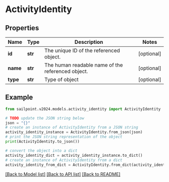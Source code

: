 # ActivityIdentity


## Properties

Name | Type | Description | Notes
------------ | ------------- | ------------- | -------------
**id** | **str** | The unique ID of the referenced object. | [optional] 
**name** | **str** | The human readable name of the referenced object. | [optional] 
**type** | **str** | Type of object | [optional] 

## Example

```python
from sailpoint.v2024.models.activity_identity import ActivityIdentity

# TODO update the JSON string below
json = "{}"
# create an instance of ActivityIdentity from a JSON string
activity_identity_instance = ActivityIdentity.from_json(json)
# print the JSON string representation of the object
print(ActivityIdentity.to_json())

# convert the object into a dict
activity_identity_dict = activity_identity_instance.to_dict()
# create an instance of ActivityIdentity from a dict
activity_identity_from_dict = ActivityIdentity.from_dict(activity_identity_dict)
```
[[Back to Model list]](../README.md#documentation-for-models) [[Back to API list]](../README.md#documentation-for-api-endpoints) [[Back to README]](../README.md)


